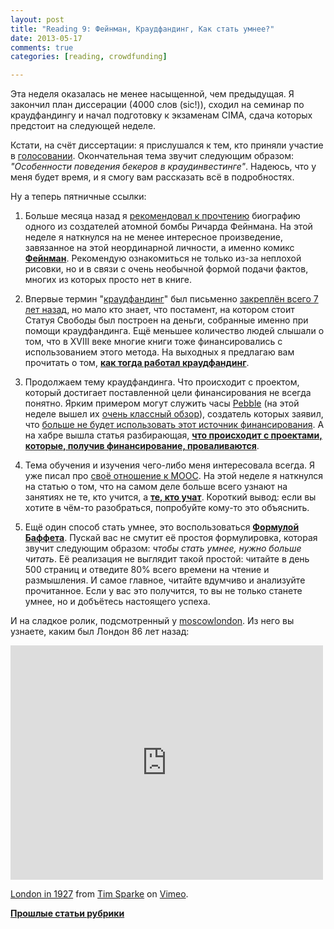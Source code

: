 ```yaml
---
layout: post
title: "Reading 9: Фейнман, Краудфандинг, Как стать умнее?"
date: 2013-05-17
comments: true
categories: [reading, crowdfunding]

---
```


Эта неделя оказалась не менее насыщенной, чем предыдущая. Я закончил план диссерации (4000 слов (sic!)), сходил на семинар по краудфандингу и начал подготовку к экзаменам CIMA, сдача которых предстоит на следующей неделе.

Кстати, на счёт диссертации: я прислушался к тем, кто приняли участие в [голосовании](http://blog.vonoiral.com/post/crowdfunding-1-). Окончательная тема звучит следующим образом: *"Особенности поведения бекеров в краудинвестинге"*. Надеюсь, что у меня будет время, и я смогу вам рассказать всё в подробностях.

Ну а теперь пятничные ссылки: 

<!-- more -->

1. Больше месяца назад я [рекомендовал к прочтению](http://blog.vonoiral.com/post/reading-2-) биографию одного из создателей атомной бомбы Ричарда Фейнмана. На этой неделе я наткнулся на не менее интересное произведение, завязанное на этой неординарной личности, а именно комикс **[Фейнман](http://www.farnamstreetblog.com/2013/05/richard-feynman-jim-ottaviani-no-ordinary-genius/)**. Рекомендую ознакомиться не только из-за неплохой рисовки, но и в связи с очень необычной формой подачи фактов, многих из которых просто нет в книге.

2. Впервые термин "[краудфандинг](http://blog.vonoiral.com/tag/crowdfunding)" был письменно [закреплён всего 7 лет назад](http://socialmediaweek.org/blog/2011/12/a-social-history-of-crowdfunding/), но мало кто знает, что постамент, на котором стоит Статуя Свободы был построен на деньги, собранные именно при помощи краудфандинга. Ещё меньшее количество людей слышали о том, что в XVIII веке многие книги тоже финансировались с использованием этого метода. На выходных я предлагаю вам прочитать о том, **[как тогда работал краудфандинг](http://www.huffingtonpost.co.uk/adrian-teal/18th-century-crowd-funding_b_3245853.html)**.

 
3. Продолжаем тему краудфандинга. Что происходит с проектом, который достигает поставленной цели финансирования не всегда понятно. Ярким примером могут служить часы [Pebble](http://getpebble.com) (на этой неделе вышел их [очень классный обзор](http://www.razorianfly.com/2013/05/12/my-initial-thoughts-on-pebble/)), создатель которых заявил, что [больше не будет использовать этот источник финансирования](http://habrahabr.ru/company/planeta/blog/159295/). А на хабре вышла статья разбирающая, **[что происходит с проектами, которые, получив финансирование, проваливаются](http://habrahabr.ru/post/179227/)**.


4. Тема обучения и изучения чего-либо меня интересовала всегда. Я уже писал про [своё отношение к MOOC](http://blog.vonoiral.com/post/mooc). На этой неделе я наткнулся на статью о том, что на самом деле больше всего узнают на занятиях не те, кто учится, а **[те, кто учат](http://ninjasandrobots.com/those-who-teach)**. Короткий вывод: если вы хотите в чём-то разобраться, попробуйте кому-то это объяснить. 


5. Ещё один способ стать умнее, это воспользоваться **[Формулой Баффета](http://www.farnamstreetblog.com/2013/05/the-buffett-formula-how-to-get-smarter/)**. Пускай вас не смутит её простоя формулировка, которая звучит следующим образом: *чтобы стать умнее, нужно больше читать*. Её реализация не выглядит такой простой: читайте в день 500 страниц и отведите 80% всего времени на чтение и размышления. И самое главное, читайте вдумчиво и анализуйте прочитанное. Если у вас это получится, то вы не только станете умнее, но и добъётесь настоящего успеха. 

И на сладкое ролик, подсмотренный у [moscowlondon](http://moscowlondon.livejournal.com). Из него вы узнаете, каким был Лондон 86 лет назад:

<iframe src="http://player.vimeo.com/video/7638752" width="500" height="375" frameborder="0" webkitAllowFullScreen mozallowfullscreen allowFullScreen></iframe> <p><a href="http://vimeo.com/7638752">London in 1927</a> from <a href="http://vimeo.com/user303594">Tim Sparke</a> on <a href="http://vimeo.com">Vimeo</a>.</p>

[**Прошлые статьи рубрики**](http://blog.vonoiral.com/blog/categories/reading/)